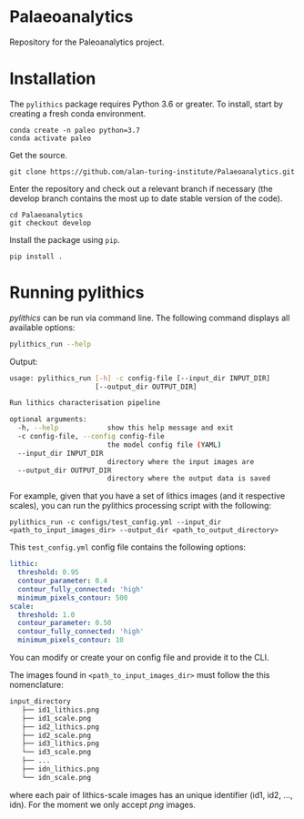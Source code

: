 # Palaeoanalytics
Repository for the Paleoanalytics project.

# Installation

The `pylithics` package requires Python 3.6 or greater. To install, start by creating a fresh conda environment.
```
conda create -n paleo python=3.7
conda activate paleo
```

Get the source.
```
git clone https://github.com/alan-turing-institute/Palaeoanalytics.git
```

Enter the repository and check out a relevant branch if necessary (the develop branch contains the most up to date stable version of the code).
```
cd Palaeoanalytics
git checkout develop
```
Install the package using `pip`.
```
pip install .
```

# Running pylithics


*pylithics* can be run via command line. The following command displays all available options:

```bash
pylithics_run --help
```

Output:

```bash
usage: pylithics_run [-h] -c config-file [--input_dir INPUT_DIR]
                     [--output_dir OUTPUT_DIR]

Run lithics characterisation pipeline

optional arguments:
  -h, --help            show this help message and exit
  -c config-file, --config config-file
                        the model config file (YAML)
  --input_dir INPUT_DIR
                        directory where the input images are
  --output_dir OUTPUT_DIR
                        directory where the output data is saved

```

For example, given that you have a set of lithics images (and it respective scales), you can run the pylithics processing script with the
following:

```
pylithics_run -c configs/test_config.yml --input_dir <path_to_input_images_dir> --output_dir <path_to_output_directory>
```

This ```test_config.yml``` config file contains the following options:


```yaml
lithic:
  threshold: 0.95
  contour_parameter: 0.4
  contour_fully_connected: 'high'
  minimum_pixels_contour: 500
scale:
  threshold: 1.0
  contour_parameter: 0.50
  contour_fully_connected: 'high'
  minimum_pixels_contour: 10
```

You can modify or create your on config file and provide it to the CLI. 

The images found in ```<path_to_input_images_dir>``` must follow the this nomenclature:

```bash
input_directory
   ├── id1_lithics.png
   ├── id1_scale.png
   ├── id2_lithics.png
   ├── id2_scale.png
   ├── id3_lithics.png
   └── id3_scale.png
   ├── ...
   ├── idn_lithics.png
   └── idn_scale.png
```

where each pair of lithics-scale images has an unique identifier (id1, id2, ..., idn). For the moment we only accept *png* images. 

